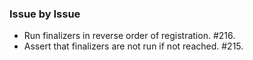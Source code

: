 ### Issue by Issue

 * Run finalizers in reverse order of registration. #216.
 * Assert that finalizers are not run if not reached. #215.
